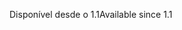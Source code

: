 <span data-ttu-id="3bba4-101">Disponível desde o 1.1</span><span class="sxs-lookup"><span data-stu-id="3bba4-101">Available since 1.1</span></span>